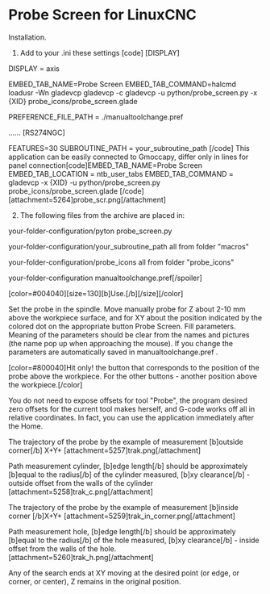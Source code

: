 # Probe Screen for LinuxCNC

 Installation.

1. Add to your .ini these settings
[code]
[DISPLAY]

DISPLAY = axis

EMBED_TAB_NAME=Probe Screen 
EMBED_TAB_COMMAND=halcmd loadusr -Wn gladevcp gladevcp -c gladevcp -u python/probe_screen.py -x {XID} probe_icons/probe_screen.glade 

PREFERENCE_FILE_PATH = ./manualtoolchange.pref

......
[RS274NGC]

FEATURES=30
SUBROUTINE_PATH = your_subroutine_path
[/code]
This application can be easily connected to Gmoccapy, differ only in lines for panel connection[code]EMBED_TAB_NAME=Probe Screen 
EMBED_TAB_LOCATION = ntb_user_tabs
EMBED_TAB_COMMAND = gladevcp  -x {XID} -u python/probe_screen.py probe_icons/probe_screen.glade [/code]
[attachment=5264]probe_scr.png[/attachment]

2. The following files from the archive are placed in:

your-folder-configuration/pyton
probe_screen.py

your-folder-configuration/your_subroutine_path
all from folder "macros"

your-folder-configuration/probe_icons
all from folder "probe_icons"

your-folder-configuration
manualtoolchange.pref[/spoiler]

[color=#004040][size=130][b]Use.[/b][/size][/color]

Set the probe in the spindle.
Move manually probe for Z about 2-10 mm above the workpiece surface, 
and for XY about the position indicated by the colored dot on the appropriate button Probe Screen.
Fill parameters. Meaning of the parameters should be clear from the names and pictures (the name pop up when approaching the mouse). If you change the parameters are automatically saved in manualtoolchange.pref .

[color=#800040]Hit only! the button that corresponds to the position of the probe above the workpiece. For the other buttons - another position above the workpiece.[/color]  

You do not need to expose offsets for tool "Probe", the program desired zero offsets for the current tool makes herself, and G-code works off all in relative coordinates. 
In fact, you can use the application immediately after the Home.

The trajectory of the probe by the example of measurement [b]outside corner[/b] X+Y+
[attachment=5257]trak.png[/attachment]



Path measurement cylinder, [b]edge length[/b] should be approximately [b]equal to the radius[/b] of the cylinder measured, [b]xy clearance[/b] - outside offset from the walls of the cylinder
[attachment=5258]trak_c.png[/attachment]



The trajectory of the probe by the example of measurement [b]inside corner [/b]X+Y+
[attachment=5259]trak_in_corner.png[/attachment]



Path measurement hole, [b]edge length[/b] should be approximately [b]equal to the radius[/b] of the hole measured, [b]xy clearance[/b] - inside offset from the walls of the hole.
[attachment=5260]trak_h.png[/attachment]


Any of the search ends at XY moving at the desired point (or edge, or corner, or center), Z remains in the original position.

